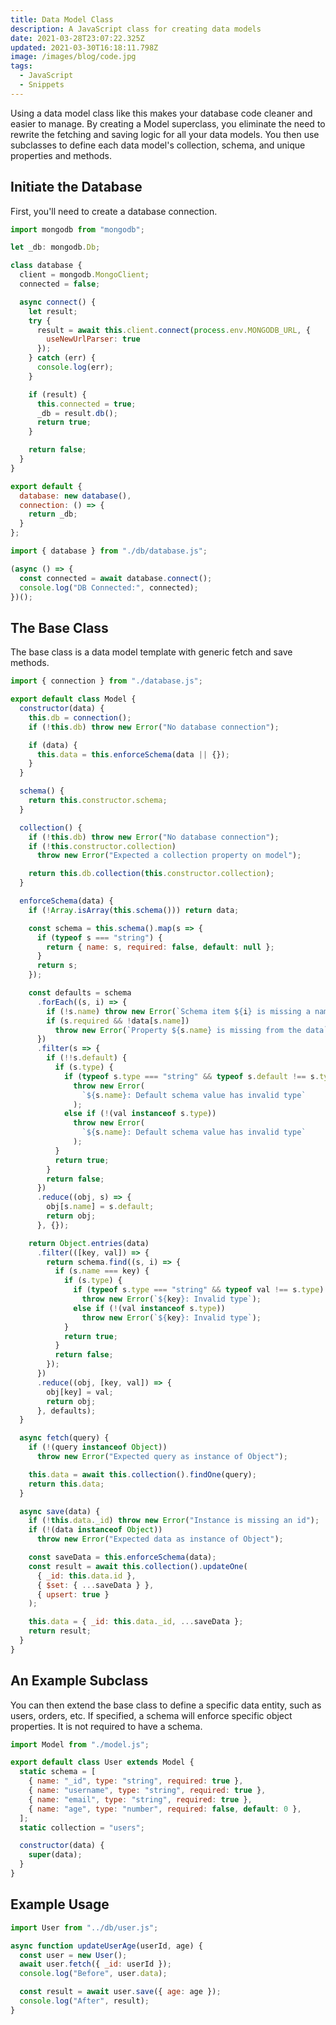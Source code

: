 ```yaml
---
title: Data Model Class
description: A JavaScript class for creating data models
date: 2021-03-28T23:07:22.325Z
updated: 2021-03-30T16:18:11.798Z
image: /images/blog/code.jpg
tags:
  - JavaScript
  - Snippets
---
```


Using a data model class like this makes your database code cleaner and easier to manage. By creating a Model superclass, you eliminate the need to rewrite the fetching and saving logic for all your data models. You then use subclasses to define each data model's collection, schema, and unique properties and methods.

## Initiate the Database

First, you'll need to create a database connection.

```javascript [db/database.js]
import mongodb from "mongodb";

let _db: mongodb.Db;

class database {
  client = mongodb.MongoClient;
  connected = false;

  async connect() {
    let result;
    try {
      result = await this.client.connect(process.env.MONGODB_URL, {
        useNewUrlParser: true
      });
    } catch (err) {
      console.log(err);
    }

    if (result) {
      this.connected = true;
      _db = result.db();
      return true;
    }

    return false;
  }
}

export default {
  database: new database(),
  connection: () => {
    return _db;
  }
};
```

```javascript [index.js]
import { database } from "./db/database.js";

(async () => {
  const connected = await database.connect();
  console.log("DB Connected:", connected);
})();
```

## The Base Class

The base class is a data model template with generic fetch and save methods.

```javascript [db/model.js]
import { connection } from "./database.js";

export default class Model {
  constructor(data) {
    this.db = connection();
    if (!this.db) throw new Error("No database connection");

    if (data) {
      this.data = this.enforceSchema(data || {});
    }
  }

  schema() {
    return this.constructor.schema;
  }

  collection() {
    if (!this.db) throw new Error("No database connection");
    if (!this.constructor.collection)
      throw new Error("Expected a collection property on model");

    return this.db.collection(this.constructor.collection);
  }

  enforceSchema(data) {
    if (!Array.isArray(this.schema())) return data;

    const schema = this.schema().map(s => {
      if (typeof s === "string") {
        return { name: s, required: false, default: null };
      }
      return s;
    });

    const defaults = schema
      .forEach((s, i) => {
        if (!s.name) throw new Error(`Schema item ${i} is missing a name`);
        if (s.required && !data[s.name])
          throw new Error(`Property ${s.name} is missing from the data`);
      })
      .filter(s => {
        if (!!s.default) {
          if (s.type) {
            if (typeof s.type === "string" && typeof s.default !== s.type)
              throw new Error(
                `${s.name}: Default schema value has invalid type`
              );
            else if (!(val instanceof s.type))
              throw new Error(
                `${s.name}: Default schema value has invalid type`
              );
          }
          return true;
        }
        return false;
      })
      .reduce((obj, s) => {
        obj[s.name] = s.default;
        return obj;
      }, {});

    return Object.entries(data)
      .filter(([key, val]) => {
        return schema.find((s, i) => {
          if (s.name === key) {
            if (s.type) {
              if (typeof s.type === "string" && typeof val !== s.type)
                throw new Error(`${key}: Invalid type`);
              else if (!(val instanceof s.type))
                throw new Error(`${key}: Invalid type`);
            }
            return true;
          }
          return false;
        });
      })
      .reduce((obj, [key, val]) => {
        obj[key] = val;
        return obj;
      }, defaults);
  }

  async fetch(query) {
    if (!(query instanceof Object))
      throw new Error("Expected query as instance of Object");

    this.data = await this.collection().findOne(query);
    return this.data;
  }

  async save(data) {
    if (!this.data._id) throw new Error("Instance is missing an id");
    if (!(data instanceof Object))
      throw new Error("Expected data as instance of Object");

    const saveData = this.enforceSchema(data);
    const result = await this.collection().updateOne(
      { _id: this.data.id },
      { $set: { ...saveData } },
      { upsert: true }
    );

    this.data = { _id: this.data._id, ...saveData };
    return result;
  }
}
```

## An Example Subclass

You can then extend the base class to define a specific data entity, such as users, orders, etc. If specified, a schema will enforce specific object properties. It is not required to have a schema.

```javascript [db/user.js]
import Model from "./model.js";

export default class User extends Model {
  static schema = [
    { name: "_id", type: "string", required: true },
    { name: "username", type: "string", required: true },
    { name: "email", type: "string", required: true },
    { name: "age", type: "number", required: false, default: 0 },
  ];
  static collection = "users";

  constructor(data) {
    super(data);
  }
}
```

## Example Usage

```javascript
import User from "../db/user.js";

async function updateUserAge(userId, age) {
  const user = new User();
  await user.fetch({ _id: userId });
  console.log("Before", user.data);

  const result = await user.save({ age: age });
  console.log("After", result);
}
```
